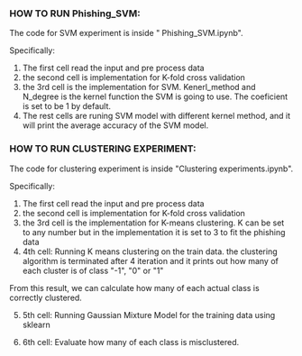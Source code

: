 ### HOW TO RUN Phishing_SVM:

The code for SVM experiment is inside " Phishing_SVM.ipynb".

Specifically:

1. The first cell read the input and pre process data
2. the second cell is implementation for K-fold cross validation 
3. the 3rd cell is the implementation for SVM. Kenerl_method and N_degree is the kernel function the SVM is going to use. The coeficient is set to be 1 by default. 
4. The rest cells are runing SVM model with different kernel method, and it will print the average accuracy of the SVM model. 

### HOW TO RUN CLUSTERING EXPERIMENT:

The code for clustering experiment is inside "Clustering experiments.ipynb".

Specifically:

1. The first cell read the input and pre process data
2. the second cell is implementation for K-fold cross validation 
3. the 3rd cell is the implementation for K-means clustering. K can be set to any number but in the implementation it is set to 3
to fit the phishing data
4. 4th cell: Running K means clustering on the train data. the clustering algorithm is terminated after 4 iteration
and it prints out how many of each cluster is of class "-1", "0" or "1"

From this result, we can calculate how many of each actual class is correctly clustered.

5. 5th cell: Running Gaussian Mixture Model for the training data using sklearn

6. 6th cell: Evaluate how many of each class is misclustered.
